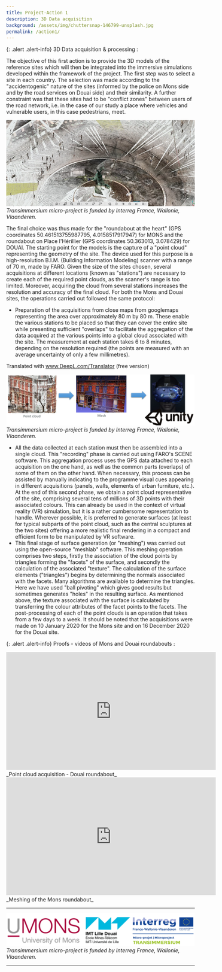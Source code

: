 ```yaml
---
title: Project-Action 1
description: 3D Data acquisition
background: /assets/img/chuttersnap-146799-unsplash.jpg
permalink: /action1/
---
```



{: .alert .alert-info}
3D Data acquisition & processing :

The objective of this first action is to provide the 3D models of the reference sites which will then be integrated into the immersive simulations developed within the framework of the project. The first step was to select a site in each country. The selection was made according to the "accidentogenic" nature of the sites (informed by the police on Mons side and by the road services on Douai side) and their similarity. A further constraint was that these sites had to be "conflict zones" between users of the road network, i.e. in the case of our study a place where vehicles and vulnerable users, in this case pedestrians, meet. 

![Project partners](https://raw.githubusercontent.com/numediart/Transimmersium/main/assets/img/trans_Action1_scan2.jpg)
_Transimmersium micro-project is funded by Interreg France, Wallonie, Vlaanderen._

The final choice was thus made for the "roundabout at the heart" (GPS coordinates 50.461513755987795, 4.0158517917947) for MONS and the roundabout on Place l'Hérillier (GPS coordinates 50.363013, 3.078429) for DOUAI. The starting point for the models is the capture of a "point cloud" representing the geometry of the site. The device used for this purpose is a high-resolution B.I.M. (Building Information Modeling) scanner with a range of 70 m, made by FARO. Given the size of the sites chosen, several acquisitions at different locations (known as "stations") are necessary to create each of the required point clouds, as the scanner's range is too limited. Moreover, acquiring the cloud from several stations increases the resolution and accuracy of the final cloud. 
For both the Mons and Douai sites, the operations carried out followed the same protocol:  
* Preparation of the acquisitions from close maps from googlemaps representing the area over approximately 80 m by 80 m. These enable the various stations to be placed so that they can cover the entire site while presenting sufficient "overlaps" to facilitate the aggregation of the data acquired at the various points into a global cloud associated with the site. The measurement at each station takes 6 to 8 minutes, depending on the resolution required (the points are measured with an average uncertainty of only a few millimetres). 

Translated with www.DeepL.com/Translator (free version)

![Project partners](https://raw.githubusercontent.com/numediart/Transimmersium/main/assets/img/trans_action1.jpg)
_Transimmersium micro-project is funded by Interreg France, Wallonie, Vlaanderen._

* All the data collected at each station must then be assembled into a single cloud. This "recording" phase is carried out using FARO's SCENE software. This aggregation process uses the GPS data attached to each acquisition on the one hand, as well as the common parts (overlaps) of some of them on the other hand. When necessary, this process can be assisted by manually indicating to the programme visual cues appearing in different acquisitions (panels, walls, elements of urban furniture, etc.). At the end of this second phase, we obtain a point cloud representative of the site, comprising several tens of millions of 3D points with their associated colours. This can already be used in the context of virtual reality (VR) simulation, but it is a rather cumbersome representation to handle. Wherever possible, it is preferred to generate surfaces (at least for typical subparts of the point cloud, such as the central sculptures at the two sites) offering a more realistic final rendering in a compact and efficient form to be manipulated by VR software. 
* This final stage of surface generation (or "meshing") was carried out using the open-source "meshlab" software. This meshing operation comprises two steps, firstly the association of the cloud points by triangles forming the "facets" of the surface, and secondly the calculation of the associated "texture". The calculation of the surface elements ("triangles") begins by determining the normals associated with the facets. Many algorithms are available to determine the triangles. Here we have used "ball pivoting" which gives good results but sometimes generates "holes" in the resulting surface. As mentioned above, the texture associated with the surface is calculated by transferring the colour attributes of the facet points to the facets. The post-processing of each of the point clouds is an operation that takes from a few days to a week. It should be noted that the acquisitions were made on 10 January 2020 for the Mons site and on 16 December 2020 for the Douai site.

{: .alert .alert-info}
Proofs - videos of Mons and Douai roundabouts :

<iframe "align=middle" width="560" height="315" src="https://www.youtube.com/embed/Rt71vzozXPI" frameborder="0" allow="accelerometer; autoplay; clipboard-write; encrypted-media; gyroscope; picture-in-picture" allowfullscreen></iframe>
_Point cloud acquisition - Douai roundabout_

<iframe "align=middle" width="560" height="315" src="https://www.youtube.com/embed/euBft04QYMw" frameborder="0" allow="accelerometer; autoplay; clipboard-write; encrypted-media; gyroscope; picture-in-picture" allowfullscreen></iframe>
_Meshing of the Mons roundabout_

---

![Project partners](https://raw.githubusercontent.com/numediart/Transimmersium/main/assets/img/trans_partners.jpg)
_Transimmersium micro-project is funded by Interreg France, Wallonie, Vlaanderen._

---